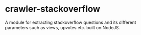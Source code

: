 # crawler-stackoverflow
A module for extracting stackoverflow questions and its different parameters such as views, upvotes etc. built on NodeJS.
